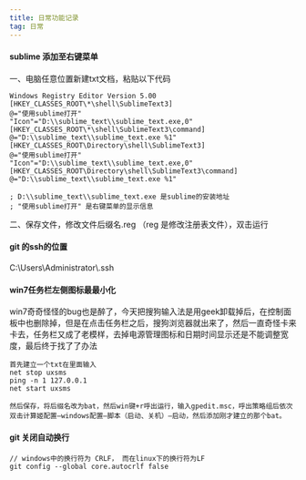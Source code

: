 ```yaml
---
title: 日常功能记录
tag: 日常
---
```


#### sublime 添加至右键菜单

一、电脑任意位置新建txt文档，粘贴以下代码

```
Windows Registry Editor Version 5.00
[HKEY_CLASSES_ROOT\*\shell\SublimeText3]
@="使用sublime打开"
"Icon"="D:\\sublime_text\\sublime_text.exe,0"
[HKEY_CLASSES_ROOT\*\shell\SublimeText3\command]
@="D:\\sublime_text\\sublime_text.exe %1"
[HKEY_CLASSES_ROOT\Directory\shell\SublimeText3]
@="使用sublime打开"
"Icon"="D:\\sublime_text\\sublime_text.exe,0"
[HKEY_CLASSES_ROOT\Directory\shell\SublimeText3\command]
@="D:\\sublime_text\\sublime_text.exe %1"

; D:\\sublime_text\\sublime_text.exe 是sublime的安装地址
; "使用sublime打开" 是右键菜单的显示信息
```

二、保存文件，修改文件后缀名.reg （reg 是修改注册表文件），双击运行

#### git 的ssh的位置

C:\Users\Administrator\\.ssh

#### win7任务栏左侧图标最最小化

win7奇奇怪怪的bug也是醉了，今天把搜狗输入法是用geek卸载掉后，在控制面板中也删除掉，但是在点击任务栏之后，搜狗浏览器就出来了，然后一直奇怪卡来卡去，任务栏又成了老模样，去掉电源管理图标和日期时间显示还是不能调整宽度，最后终于找了了办法

```
首先建立一个txt在里面输入
net stop uxsms
ping -n 1 127.0.0.1
net start uxsms

然后保存，将后缀名改为bat，然后win键+r呼出运行，输入gpedit.msc，呼出策略组后依次双击计算姬配置—windows配置—脚本（启动、关机）—启动，然后添加刚才建立的那个bat。
```

#### git 关闭自动换行

```
// windows中的换行符为 CRLF， 而在linux下的换行符为LF 
git config --global core.autocrlf false 
```

 